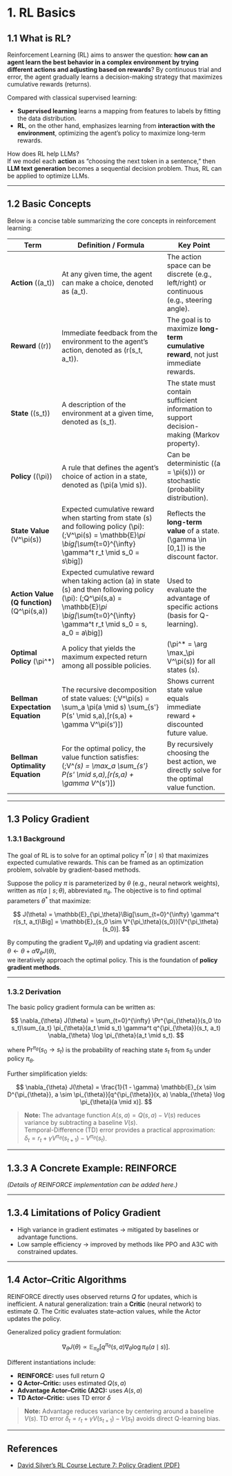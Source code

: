 # 1. RL Basics

## 1.1 What is RL?

Reinforcement Learning (RL) aims to answer the question: **how can an agent learn the best behavior in a complex environment by trying different actions and adjusting based on rewards**? By continuous trial and error, the agent gradually learns a decision-making strategy that maximizes cumulative rewards (returns).

Compared with classical supervised learning:  
- **Supervised learning** learns a mapping from features to labels by fitting the data distribution.  
- **RL**, on the other hand, emphasizes learning from **interaction with the environment**, optimizing the agent’s policy to maximize long-term rewards.  

How does RL help LLMs?  
If we model each **action** as “choosing the next token in a sentence,” then **LLM text generation** becomes a sequential decision problem. Thus, RL can be applied to optimize LLMs.

---

## 1.2 Basic Concepts

Below is a concise table summarizing the core concepts in reinforcement learning:

| Term                | Definition / Formula                                                                                                  | Key Point                                                                                         |
|---------------------|------------------------------------------------------------------------------------------------------------------------|---------------------------------------------------------------------------------------------------|
| **Action** (\(a_t\))  | At any given time, the agent can make a choice, denoted as \(a_t\).                                                   | The action space can be discrete (e.g., left/right) or continuous (e.g., steering angle).         |
| **Reward** (\(r\))    | Immediate feedback from the environment to the agent’s action, denoted as \(r(s_t, a_t)\).                           | The goal is to maximize **long-term cumulative reward**, not just immediate rewards.              |
| **State** (\(s_t\))   | A description of the environment at a given time, denoted as \(s_t\).                                                 | The state must contain sufficient information to support decision-making (Markov property).        |
| **Policy** (\(\pi\))  | A rule that defines the agent’s choice of action in a state, denoted as \(\pi(a \mid s)\).                           | Can be deterministic (\(a = \pi(s)\)) or stochastic (probability distribution).                    |
| **State Value** \(V^\pi(s)\) | Expected cumulative reward when starting from state \(s\) and following policy \(\pi\):  \(\;V^\pi(s) = \mathbb{E}_\pi \big[\sum_{t=0}^{\infty} \gamma^t r_t \mid s_0 = s\big]\) | Reflects the **long-term value** of a state. \(\gamma \in [0,1]\) is the discount factor.         |
| **Action Value (Q function)** \(Q^\pi(s,a)\) | Expected cumulative reward when taking action \(a\) in state \(s\) and then following policy \(\pi\):  \(\;Q^\pi(s,a) = \mathbb{E}_\pi \big[\sum_{t=0}^{\infty} \gamma^t r_t \mid s_0 = s, a_0 = a\big]\) | Used to evaluate the advantage of specific actions (basis for Q-learning).                        |
| **Optimal Policy** \(\pi^*\) | A policy that yields the maximum expected return among all possible policies.                                   | \(\pi^* = \arg \max_\pi V^\pi(s)\) for all states \(s\).                                          |
| **Bellman Expectation Equation** | The recursive decomposition of state values:  \(\;V^\pi(s) = \sum_a \pi(a \mid s) \sum_{s'} P(s' \mid s,a)\,[r(s,a) + \gamma V^\pi(s')]\) | Shows current state value equals immediate reward + discounted future value.                      |
| **Bellman Optimality Equation** | For the optimal policy, the value function satisfies:  \(\;V^*(s) = \max_a \sum_{s'} P(s' \mid s,a)\,[r(s,a) + \gamma V^*(s')]\) | By recursively choosing the best action, we directly solve for the optimal value function.         |


---

## 1.3 Policy Gradient

### 1.3.1 Background

The goal of RL is to solve for an optimal policy $\pi^*(a \mid s)$ that maximizes expected cumulative rewards. This can be framed as an optimization problem, solvable by gradient-based methods.

Suppose the policy $\pi$ is parameterized by $\theta$ (e.g., neural network weights), written as $\pi(a \mid s; \theta)$, abbreviated $\pi_\theta$. The objective is to find optimal parameters $\theta^*$ that maximize:

$$
J(\theta) = \mathbb{E}_{\pi_\theta}\Big[\sum_{t=0}^{\infty} \gamma^t r(s_t, a_t)\Big] 
= \mathbb{E}_{s_0 \sim V^{\pi_\theta}(s_0)}[V^{\pi_\theta}(s_0)].
$$

By computing the gradient $\nabla_\theta J(\theta)$ and updating via gradient ascent:  
$\theta \leftarrow \theta + \alpha \nabla_\theta J(\theta)$,  
we iteratively approach the optimal policy. This is the foundation of **policy gradient methods**.

---

### 1.3.2 Derivation

The basic policy gradient formula can be written as:

$$
\nabla_{\theta} J(\theta) = \sum_{t=0}^{\infty} \Pr^{\pi_{\theta}}(s_0 \to s_t)\sum_{a_t} \pi_{\theta}(a_t \mid s_t) \gamma^t q^{\pi_{\theta}}(s_t, a_t) \nabla_{\theta} \log \pi_{\theta}(a_t \mid s_t).
$$

where $\Pr^{\pi_\theta}(s_0 \to s_t)$ is the probability of reaching state $s_t$ from $s_0$ under policy $\pi_\theta$.

Further simplification yields:

$$
\nabla_{\theta} J(\theta) 
= \frac{1}{1 - \gamma} \mathbb{E}_{x \sim D^{\pi_{\theta}}, a \sim \pi_{\theta}}[q^{\pi_{\theta}}(x, a) \nabla_{\theta} \log \pi_{\theta}(a \mid x)].
$$

> **Note:** The advantage function $A(s, a) = Q(s, a) - V(s)$ reduces variance by subtracting a baseline $V(s)$.  
> Temporal-Difference (TD) error provides a practical approximation:  
> $\delta_t = r_t + \gamma V^{\pi_\theta}(s_{t+1}) - V^{\pi_\theta}(s_t)$.

---

## 1.3.3 A Concrete Example: REINFORCE

*(Details of REINFORCE implementation can be added here.)*

---

## 1.3.4 Limitations of Policy Gradient

- High variance in gradient estimates → mitigated by baselines or advantage functions.  
- Low sample efficiency → improved by methods like PPO and A3C with constrained updates.  

---

## 1.4 Actor–Critic Algorithms

REINFORCE directly uses observed returns $Q$ for updates, which is inefficient. A natural generalization: train a **Critic** (neural network) to estimate $Q$. The Critic evaluates state–action values, while the Actor updates the policy.

Generalized policy gradient formulation:

$$
\nabla_{\theta} J(\theta) \propto \mathbb{E}_{\pi_\theta}[q^{\pi_\theta}(s, a)\nabla_{\theta} \log \pi_\theta(a \mid s)].
$$

Different instantiations include:
- **REINFORCE:** uses full return $Q$  
- **Q Actor–Critic:** uses estimated $Q(s, a)$  
- **Advantage Actor–Critic (A2C):** uses $A(s, a)$  
- **TD Actor–Critic:** uses TD error $\delta$

> **Note:** Advantage reduces variance by centering around a baseline $V(s)$. TD error $\delta_t = r_t + \gamma V(s_{t+1}) - V(s_t)$ avoids direct Q-learning bias.

---

## References

- [David Silver’s RL Course Lecture 7: Policy Gradient (PDF)](https://www.davidsilver.uk/wp-content/uploads/2020/03/pg.pdf)

